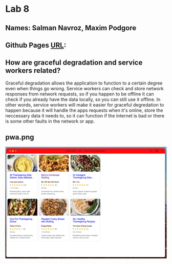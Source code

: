 # Lab 8
## Names: Salman Navroz, Maxim Podgore

## Github Pages [URL](https://maximpodgore.github.io/Lab8-Starter/): 

## **How are graceful degradation and service workers related?**
Graceful degradation allows the application to function to a certain degree even when things go wrong. Service workers can check and store network responses from network requests, so if you happen to be offline it can check if you already have the data locally, so you can still use it offline. In other words, service workers will make it easier for graceful degredation to happen because it will handle the apps requests when it's online, store the neccessary data it needs to, so it can function if the internet is bad or there is some other faults in the network or app.

## pwa.png
![pwa.png](pwa.png)
